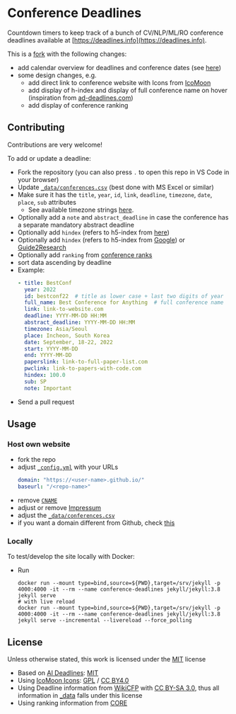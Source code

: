 # Conference Deadlines

Countdown timers to keep track of a bunch of CV/NLP/ML/RO conference deadlines available
at [https://deadlines.info](https://deadlines.info).

This is a [fork][2] with the following changes:

- add calendar overview for deadlines and conference dates (see [here](https://deadlines.info/calendar))
- some design changes, e.g.
  - add direct link to conference website with Icons from [IcoMoon](https://icomoon.io/#icons-icomoon)
  - add display of h-index and display of full conference name on hover (inspiration from [ad-deadlines.com][13])
  - add display of conference ranking

## Contributing

Contributions are very welcome!

To add or update a deadline:

- Fork the repository (you can also press `.` to open this repo in VS Code in your browser)
- Update [`_data/conferences.csv`](_data/conferences.csv) (best done with MS Excel or similar)
- Make sure it has the `title`, `year`, `id`, `link`, `deadline`, `timezone`, `date`, `place`, `sub` attributes
  - See available timezone strings [here](https://momentjs.com/timezone/).
- Optionally add a `note` and `abstract_deadline` in case the conference has a separate mandatory abstract deadline
- Optionally add `hindex` (refers to h5-index from [here](https://scholar.google.com/citations?view_op=top_venues&vq=eng))
- Optionally add `hindex` (refers to h5-index
  from [Google](https://scholar.google.com/citations?view_op=top_venues&vq=eng)) or [Guide2Research](https://research.com/conference-rankings/computer-science/2021/machine-learning)
- Optionally add `ranking` from [conference ranks](http://www.conferenceranks.com/)
- sort data ascending by deadline
- Example:
    ```yaml
    - title: BestConf
      year: 2022
      id: bestconf22  # title as lower case + last two digits of year
      full_name: Best Conference for Anything  # full conference name
      link: link-to-website.com
      deadline: YYYY-MM-DD HH:MM
      abstract_deadline: YYYY-MM-DD HH:MM
      timezone: Asia/Seoul
      place: Incheon, South Korea
      date: September, 18-22, 2022
      start: YYYY-MM-DD
      end: YYYY-MM-DD
      paperslink: link-to-full-paper-list.com
      pwclink: link-to-papers-with-code.com
      hindex: 100.0
      sub: SP
      note: Important
    ```
- Send a pull request

## Usage

### Host own website

- fork the repo
- adjust [`_config.yml`](_config.yml) with your URLs
  ```yaml
  domain: "https://<user-name>.github.io/"
  baseurl: "/<repo-name>"
  ```
- remove [`CNAME`](CNAME)
- adjust or remove [Impressum](impressum.html)
- adjust the [`_data/conferences.csv`](_data/conferences.csv)
- if you want a domain different from Github, check [this](https://dafero.wordpress.com/2020/02/19/how-to-configure-github-pages-with-a-custom-ionos-old-11-domain/)

### Locally

To test/develop the site locally with Docker:

- Run
  ```shell
  docker run --mount type=bind,source=${PWD},target=/srv/jekyll -p 4000:4000 -it --rm --name conference-deadlines jekyll/jekyll:3.8 jekyll serve
  # with live reload
  docker run --mount type=bind,source=${PWD},target=/srv/jekyll -p 4000:4000 -it --rm --name conference-deadlines jekyll/jekyll:3.8 jekyll serve --incremental --livereload --force_polling
  ```

## License

Unless otherwise stated, this work is licensed under the [MIT](LICENSE) license
- Based on [AI Deadlines](https://github.com/abhshkdz/ai-deadlines): [MIT][1]
- Using [IcoMoon Icons](https://icomoon.io/#icons-icomoon): [GPL](http://www.gnu.org/licenses/gpl.html) / [CC BY4.0](http://creativecommons.org/licenses/by/4.0/)
- Using Deadline information from [WikiCFP](http://wikicfp.com/cfp/) with [CC BY-SA 3.0](https://creativecommons.org/licenses/by-sa/3.0/), thus all information in [_data](_data) falls under this license
- Using ranking information from [CORE](http://portal.core.edu.au/conf-ranks/)

[1]: https://abhshkdz.mit-license.org/
[2]: http://aideadlin.es/
[13]: https://ad-deadlines.com/
